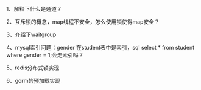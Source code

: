 1、解释下什么是通道？

2、互斥锁的概念，map线程不安全，怎么使用锁使得map安全？

3、介绍下waitgroup

4、mysql索引问题：gender 在student表中是索引，sql select * from student where gender = 1;会走索引吗？

5、redis分布式锁实现

6、gorm的预加载实现
